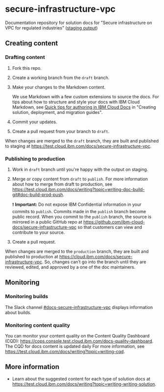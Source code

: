 # secure-infrastructure-vpc

Documentation repository for solution docs for "Secure infrastructure on VPC for regulated industries" ([staging output](https://test.cloud.ibm.com/docs/secure-infrastructure-vpc))

## Creating content

### Drafting content

1.  Fork this repo.
1.  Create a working branch from the `draft` branch.
1.  Make your changes to the Markdown content.

    We use Markdown with a few custom extensions to source the docs. For tips about how to structure and style your docs with IBM Cloud Markdown, see [Quick tips for authoring in IBM Cloud Docs](https://test.cloud.ibm.com/docs/writing?topic=writing-solution-guides#solution-guides-include-quick-tips) in "Creating solution, deployment, and migration guides".
1.  Commit your updates.
1.  Create a pull request from your branch to `draft`.

When changes are merged to the `draft` branch, they are built and published to staging at https://test.cloud.ibm.com/docs/secure-infrastructure-vpc.

### Publishing to production

1.  Work in `draft` branch until you're happy with the output on staging.
1.  Merge or copy content from `draft` to `publish`. For more information about how to merge from draft to production, see https://test.cloud.ibm.com/docs/writing?topic=writing-doc-build-git#doc-build-prod-push.

    :exclamation: **Important:** Do not expose IBM Confidential information in your commits to `publish`. Commits made in the `publish` branch become public record. When you commit to the `publish` branch, the source is mirrored in a public GitHub repo at https://github.com/ibm-cloud-docs/secure-infrastructure-vpc so that customers can view and contribute to your source.
1.  Create a pull request.

When changes are merged to the `production` branch, they are built and published to production at https://cloud.ibm.com/docs/secure-infrastructure-vpc. So, changes can’t go into the branch until they are reviewed, edited, and approved by a one of the doc maintainers.

## Monitoring

### Monitoring builds

The Slack channel [#docs-secure-infrastructure-vpc](https://my.slack.com/archives/C04R61SEM98) displays information about builds.

### Monitoring content quality

You can monitor your content quality on the Content Quality Dashboard (CQD): https://cops.console.test.cloud.ibm.com/docs-quality-dashboard. The CQD for docs content is updated daily For more information, see https://test.cloud.ibm.com/docs/writing?topic=writing-cqd.

## More information

- Learn about the suggested content for each type of solution docs at https://test.cloud.ibm.com/docs/writing?topic=writing-writing-solution.
